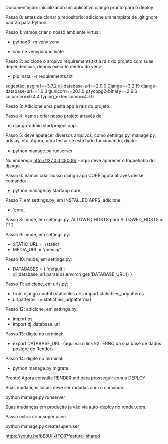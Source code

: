 Documentação: inicializando um aplicativo django pronto para o deploy 

Passo 0: antes de clonar o repositorio, adicione um template de .gitignore padrão para Python 

Passo 1: vamos criar o nosso ambiente virtual: 

- python3 -m venv venv

- source venv/bin/activate

Passo 2: adicione o arquivo requirements.txt a raiz do projeto com suas dependencias, depois execute dentro do venv: 

- pip install -r requirements.txt  

sugestão:
asgiref==3.7.2
dj-database-url==2.0.0
Django==3.2.19
django-database-url==1.0.3
gunicorn==20.1.0
psycopg2-binary==2.9.6
sqlparse==0.4.4
typing_extensions==4.7.0

Passo 3: Adicione uma pasta app a raiz do projeto 

Passo 4: Vamos criar nosso projeto através de:

- django-admin startproject app . 

Passo 5: deve aparecer diversos arquivos, como settings.py, manage.py, urls.py, etc. Agora, para testar se esta tudo funcionando, digite: 

- python manage.py runserver

No endereço http://127.0.0.1:8000/ - aqui deve aparecer o foguetinho do django. 

Passo 6: Vamos criar nosso django app CORE agora através desse comando: 

- python manage.py startapp core

Passo 7: em settings.py, em INSTALLED APPS, adicione: 

- 'core',

Passo 8: mude, em settings.py, ALLOWED HOSTS para ALLOWED_HOSTS = ['*']

Passo 9: mude, em settings.py:

- STATIC_URL = '/static/'
- MEDIA_URL = '/media/'

Passo 10: mude, em settings.py:

- DATABASES = {
    'default': dj_database_url.parse(os.environ.get('DATABASE_URL'))
}

Passo 11: adicione, em urls.py:

- from django.contrib.staticfiles.urls import staticfiles_urlpatterns
- urlpatterns += staticfiles_urlpatterns()

Passo 12: adicione, em settings.py: 

- import os
- import dj_database_url

Passo 13: digite no terminal: 

- export DATABASE_URL=(aqui vai o link EXTERNO da sua base de dados postgre do Render)

Passo 14: digite no terminal: 

- python manage.py migrate 

Pronto! Agora consulte RENDER.md para prosseguir com o DEPLOY. 

Suas mudanças locais deve ser rodadas com o comando: 

python manage.py runserver 

Suas mudanças em produção ja vão via auto-deploy no render.com. 

Passo extra: criar super user: 

python manage.py createsuperuser

https://youtu.be/bE8UllxfFC8?feature=shared
